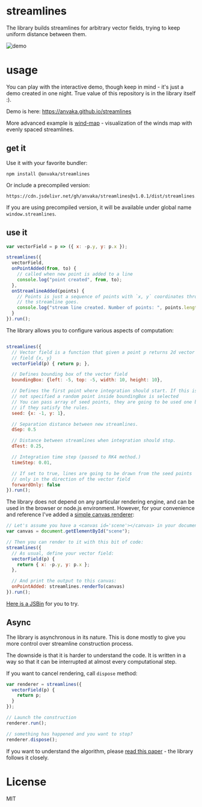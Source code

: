 # streamlines

The library builds streamlines for arbitrary vector fields, trying to keep uniform distance
between them.

![demo](https://i.imgur.com/dC5cN8P.gif)

# usage

You can play with the interactive demo, though keep in mind - it's just a demo created in one night.
True value of this repository is in the library itself :).

Demo is here: https://anvaka.github.io/streamlines

More advanced example is [wind-map](https://anvaka.github.io/wind-lines/) - visualization of the winds
map with evenly spaced streamlines.

## get it

Use it with your favorite bundler:

```
npm install @anvaka/streamlines
```

Or include a precompiled version:

```
https://cdn.jsdelivr.net/gh/anvaka/streamlines@v1.0.1/dist/streamlines.min.js
```

If you are using precompiled version, it will be available under global name `window.streamlines`.

## use it

```js
var vectorField = p => ({ x: -p.y, y: p.x });

streamlines({
  vectorField,
  onPointAdded(from, to) {
    // called when new point is added to a line
    console.log("point created", from, to);
  },
  onStreamlineAdded(points) {
    // Points is just a sequence of points with `x, y` coordinates through which
    // the streamline goes.
    console.log("stream line created. Number of points: ", points.length);
  }
}).run();
```

The library allows you to configure various aspects of computation:

```js

streamlines({
  // Vector field is a function that given a point p returns 2d vector
  // field {x, y}
  vectorField(p) { return p; },

  // Defines bounding box of the vector field
  boundingBox: {left: -5, top: -5, width: 10, height: 10},

  // Defines the first point where integration should start. If this is
  // not specified a random point inside boundingBox is selected
  // You can pass array of seed points, they are going to be used one by one
  // if they satisfy the rules.
  seed: {x: -1, y: 1},

  // Separation distance between new streamlines.
  dSep: 0.5

  // Distance between streamlines when integration should stop.
  dTest: 0.25,

  // Integration time step (passed to RK4 method.)
  timeStep: 0.01,

  // If set to true, lines are going to be drawn from the seed points
  // only in the direction of the vector field
  forwardOnly: false
}).run();
```

The library does not depend on any particular rendering engine, and can be used in the
browser or node.js environment. However, for your convenience and reference I've added
a [simple canvas renderer](https://github.com/anvaka/streamlines/blob/master/lib/renderTo.js):

```js
// Let's assume you have a <canvas id='scene'></canvas> in your document:
var canvas = document.getElementById("scene");

// Then you can render to it with this bit of code:
streamlines({
  // As usual, define your vector field:
  vectorField(p) {
    return { x: -p.y, y: p.x };
  },

  // And print the output to this canvas:
  onPointAdded: streamlines.renderTo(canvas)
}).run();
```

[Here is a JSBin](http://jsbin.com/miwuyav/edit?html,js,output) for you to try.

## Async

The library is asynchronous in its nature. This is done mostly to give you more control
over streamline construction process.

The downside is that it is harder to understand the code. It is written in a way so that
it can be interrupted at almost every computational step.

If you want to cancel rendering, call `dispose` method:

```js
var renderer = streamlines({
  vectorField(p) {
    return p;
  }
});

// Launch the construction
renderer.run();

// something has happened and you want to stop?
renderer.dispose();
```

If you want to understand the algorithm, please [read this paper](http://web.cs.ucdavis.edu/~ma/SIGGRAPH02/course23/notes/papers/Jobard.pdf) - the library follows it closely.

# License

MIT
